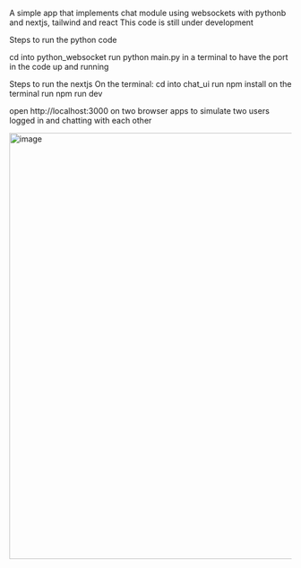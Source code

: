 A simple app that implements chat module using websockets with pythonb and nextjs, tailwind and react
This code is still under development

Steps to run the python code

cd into python_websocket
run python main.py in a terminal to have the port in the code up and running

Steps to run the nextjs
On the terminal:
cd into chat_ui
run npm install on the terminal
run npm run dev

open http://localhost:3000 on two browser apps to simulate two users logged in and chatting with each other

<img width="761" alt="image" src="https://github.com/albertdaniell/chat_ui_websockets/assets/25503391/4082e08d-4cfd-4c20-b608-51388445e928">

